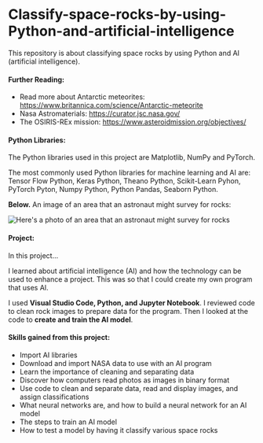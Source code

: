 # Classify-space-rocks-by-using-Python-and-artificial-intelligence
This repository is about classifying space rocks by using Python and AI (artificial intelligence).

#### Further Reading:
* Read more about Antarctic meteorites: https://www.britannica.com/science/Antarctic-meteorite
* Nasa Astromaterials: https://curator.jsc.nasa.gov/ 
* The OSIRIS-REx mission: https://www.asteroidmission.org/objectives/

#### Python Libraries:

The Python libraries used in this project are Matplotlib, NumPy and PyTorch.

The most commonly used Python libraries for machine learning and AI are:
Tensor Flow Python, Keras Python, Theano Python, Scikit-Learn Pyhon, PyTorch Pyton, Numpy Python, Python Pandas, Seaborn Python.

**Below.** An image of an area that an astronaut might survey for rocks:

<img src="https://github.com/natnew/Classify-space-rocks-by-using-Python-and-artificial-intelligence/blob/main/Nasa.PNG" alt="Here's a photo of an area that an astronaut might survey for rocks ">

#### Project:
In this project...

I learned about artificial intelligence (AI) and how the technology can be used to enhance a project. This was so that I could create my own program that uses AI.

I used **Visual Studio Code, Python, and Jupyter Notebook**. I reviewed code to clean rock images to prepare data for the program. Then I looked at the code to **create and train the AI model**.

#### Skills gained from this project:
* Import AI libraries
* Download and import NASA data to use with an AI program
* Learn the importance of cleaning and separating data
* Discover how computers read photos as images in binary format
* Use code to clean and separate data, read and display images, and assign classifications
* What neural networks are, and how to build a neural network for an AI model
* The steps to train an AI model
* How to test a model by having it classify various space rocks
